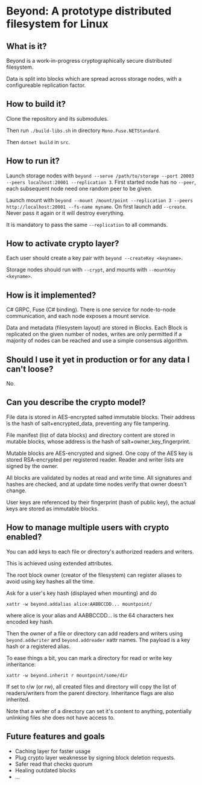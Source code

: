 # Beyond: A prototype distributed filesystem for Linux

## What is it?

Beyond is a work-in-progress cryptographically secure distributed filesystem.

Data is split into blocks which are spread across storage nodes, with
a configureable replication factor.

## How to build it?

Clone the repository and its submodules.

Then run `./build-libs.sh` in directory `Mono.Fuse.NETStandard`.

Then `dotnet build` in `src`.


## How to run it?

Launch storage nodes with `beyond --serve /path/to/storage --port 20003 --peers localhost:20001 --replication 3`.
First started node has no `--peer`, each subsequent node need one random peer to be given.

Launch mount with `beyond --mount /mount/point --replication 3 --peers http://localhost:20001 --fs-name myname`.
On first launch add `--create`. Never pass it again or it will destroy everything.

It is mandatory to pass the same `--replication` to all commands.

## How to activate crypto layer?

Each user should create a key pair with `beyond --createKey <keyname>`.

Storage nodes should run with `--crypt`, and mounts with `--mountKey <keyname>`.

## How is it implemented?

C# GRPC, Fuse (C# binding). There is one service for node-to-node communication, and each node
exposes a mount service.

Data and metadata (filesystem layout) are stored in Blocks. Each Block
is replicated on the given number of nodes, writes are only permitted if
a majority of nodes can be reached and use a simple consensus algorithm.


## Should I use it yet in production or for any data I can't loose?

No.

## Can you describe the crypto model?

File data is stored in AES-encrypted salted immutable blocks. Their address
is the hash of salt+encrypted_data, preventing any file tampering.

File manifest (list of data blocks) and directory content are stored in
mutable blocks, whose address is the hash of salt+owner_key_fingerprint.

Mutable blocks are AES-encrypted and signed. One copy of the AES key is stored
RSA-encrypted per registered reader.
Reader and writer lists are signed by the owner.

All blocks are validated by nodes at read and write time. All signatures and
hashes are checked, and at update time nodes verify that owner doesn't change.

User keys are referenced by their fingerprint (hash of public key), the actual
keys are stored as immutable blocks.

## How to manage multiple users with crypto enabled?

You can add keys to each file or directory's authorized readers and writers.

This is achieved using extended attributes.

The root block owner (creator of the filesystem) can register aliases to avoid
using key hashes all the time.

Ask for a user's key hash (displayed when mounting) and do

    xattr -w beyond.addalias alice:AABBCCDD... mountpoint/

where alice is your alias and AABBCCDD... is the 64 characters hex encoded key hash.

Then the owner of a file or directory can add readers and writers
using `beyond.addwriter` and `beyond.addreader` xattr names.
The payload is a key hash or a registered alias.

To ease things a bit, you can mark a directory for read or write key inheritance:

    xattr -w beyond.inherit r mountpoint/some/dir

If set to r/w (or rw), all created files and directory will copy the list of readers/writers
from the parent directory. Inheritance flags are also inherited.

Note that a writer of a directory can set it's content to anything, potentially
unlinking files she does not have access to.

## Future features and goals

  - Caching layer for faster usage
  - Plug crypto layer weaknesse by signing block deletion requests.
  - Safer read that checks quorum
  - Healing outdated blocks
  - ...